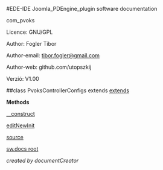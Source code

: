 #EDE-IDE Joomla_PDEngine_plugin
software documentation



com_pvoks

Licence: GNU/GPL

Author: Fogler Tibor

Author-email: tibor.fogler@gmail.com

Author-web: github.com/utopszkij

Verzió: V1.00

##class PvoksControllerConfigs extends [extends](extends.md)


**Methods**

[__construct](items/PvoksControllerConfigs___construct.md)

[editNewInit](items/PvoksControllerConfigs_editNewInit.md)



[source](../../admin/controllers/configs.php)

[sw.docs root](./)

*created by documentCreator*

